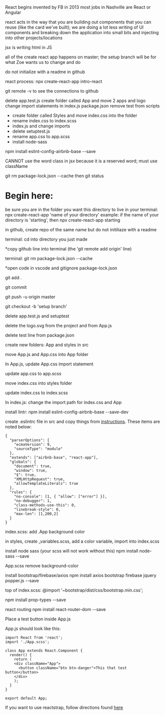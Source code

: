 React begins
invented by FB in 2013
most jobs in Nashville are React or Angular

react acts in the way that you are building out components that you can reuse (like the card we've built); we are doing a lot less writing of UI components and 
breaking down the application into small bits and injecting into other projects/locations

jsx is writing html in JS

all of the create react app happens on master; the setup branch will be for what Zoe wants us to change and do

do not initialize with a readme in github

react process:
npx create-react-app intro-react


git remote -v to see the connections to github

delete app.test.js
create folder called App and move 2 apps and logo
change import statements in index.js
package.json remove test from scripts
* create folder called Styles and move index.css into the folder
* rename index.css to index.scss
* index.js and change imports
* delete setuptest.js
* rename app.css to app.scss
* install node-sass

npm install eslint-config-airbnb-base --save

CANNOT use the word class in jsx because it is a reserved word; must use className

git rm package-lock.json --cache then git status

# **Begin here**:

be sure you are in the folder you want this directory to live
in your terminal: npx create-react-app 'name of your directory'
example: if the name of your directory is 'starting', then npx create-react-app starting

in github, create repo of the same name but do not initiliaze with a readme

terminal: cd into directory you just made

*copy github line into terminal (the 'git remote add origin' line)

terminal: git rm package-lock.json --cache

*open code in vscode and gitignore package-lock.json

git add .

git commit

git push -u origin master

git checkout -b 'setup branch'



delete app.test.js and setuptest

delete the logo.svg from the project and from App.js

delete test line from package.json

create new folders: App and styles in src

move App.js and App.css into App folder

In App.js, update App.css import statement

update app.css to app.scss

move index.css into styles folder

update index.css to index.scss

In index.js: change the import path for index.css and App

install lintr:
npm install eslint-config-airbnb-base --save-dev

create .eslintrc file in src and copy things from [instructions](https://github.com/nss-nightclass-projects/Night-Class-Resources/blob/react/book-4-react/chapters/react-setup.md#add-eslint). These items are noted below:

```
{
  "parserOptions": {
    "ecmaVersion": 9,
    "sourceType": "module"
  },
  "extends": ["airbnb-base", "react-app"],
  "globals": {
    "document": true,
    "window": true,
    "$": true,
    "XMLHttpRequest": true,
    "allowTemplateLiterals": true
  },
  "rules": {
    "no-console": [1, { "allow": ["error"] }],
    "no-debugger": 1,
    "class-methods-use-this": 0,
    "linebreak-style": 0,
    "max-len": [1,200,2]
  }
}
```

index.scss: add .App background color

in styles, create _variables.scss, add a color variable, import into index.scss

install node sass (your scss will not work without this)
npm install node-sass --save

App.scss remove background-color

install bootstrap/firebase/axios
npm install axios bootstrap firebase jquery popper.js --save

top of index.scss:
@import '~bootstrap/dist/css/bootstrap.min.css';

npm install prop-types --save

react routing
npm install react-router-dom --save

Place a test button inside App.js

App.js should look like this:

```
import React from 'react';
import './App.scss';

class App extends React.Component {
  render() {
    return (
    <div className="App">
      <button className="btn btn-danger">This that test button</button>
    </div>
    );
  }
}

export default App;
```

If you want to use reactstrap, follow directions found [here](https://reactstrap.github.io/)
